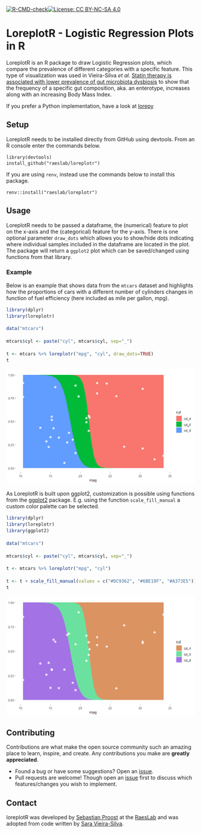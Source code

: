 <!-- badges: start -->
[![R-CMD-check](https://github.com/raeslab/loreplotr/actions/workflows/R-CMD-check.yaml/badge.svg)](https://github.com/raeslab/loreplotr/actions/workflows/R-CMD-check.yaml)[![License: CC BY-NC-SA 4.0](https://img.shields.io/badge/License-CC%20BY--NC--SA%204.0-lightgrey.svg)](https://creativecommons.org/licenses/by-nc-sa/4.0/)
<!-- badges: end -->

# LoreplotR - Logistic Regression Plots in R

LoreplotR is an R package to draw Logistic Regression plots, which compare the prevalence of different categories with a specific feature. This type of visualization was used in Vieira-Silva *et al.* [Statin therapy is associated with lower prevalence of gut microbiota dysbiosis](https://www.nature.com/articles/s41586-020-2269-x) to show that the frequency of a specific gut composition, aka. an enterotype, increases along with an increasing Body Mass Index. 

If you prefer a Python implementation, have a look at [lorepy](https://github.com/raeslab/lorepy)


## Setup

LoreplotR needs to be installed directly from GitHub using devtools. From an R console enter the commands below.


```commandline
library(devtools)
install_github("raeslab/loreplotr")
```

If you are using ```renv```, instead use the commands below to install this package.

```commandline
renv::install("raeslab/loreplotr")
```

## Usage

LoreplotR needs to be passed a dataframe, the (numerical) feature to plot on the x-axis and the (categorical) feature for the y-axis. There is one optional parameter ```draw_dots``` which allows you to show/hide dots indicating where individual samples included in the dataframe are located in the plot. The package will return a ```ggplot2``` plot
which can be saved/changed using functions from that library.


### Example

Below is an example that shows data from the ```mtcars``` dataset and highlights how the proportions of cars with a different number of cylinders changes in function of fuel efficiency (here included as mile per gallon, mpg).

```R
library(dplyr)
library(loreplotr)

data("mtcars")

mtcars$cyl <- paste("cyl", mtcars$cyl, sep="_")

t <- mtcars %>% loreplotr("mpg", "cyl", draw_dots=TRUE)
t

```

![Example loreplot using mtcars dataset](./docs/img/loreplot_cars_example.png)

As LoreplotR is built upon ggplot2, customization is possible using functions from the [ggplot2](https://ggplot2.tidyverse.org/) package. E.g. using the function ```scale_fill_manual``` a custom color palette can be selected.


```R
library(dplyr)
library(loreplotr)
library(ggplot2)

data("mtcars")

mtcars$cyl <- paste("cyl", mtcars$cyl, sep="_")

t <- mtcars %>% loreplotr("mpg", "cyl")

t <- t + scale_fill_manual(values = c("#DC9362", "#6BE19F", "#A373E5"))
t
```
![Example loreplot using mtcars dataset and custom colors](./docs/img/loreplot_custom_colors.png)

## Contributing

Contributions are what make the open source community such an amazing place to learn, inspire, and create. Any contributions you make are **greatly appreciated**.

  * Found a bug or have some suggestions? Open an [issue](https://github.com/raeslab/loreplotr/issues).
  * Pull requests are welcome! Though open an [issue](https://github.com/raeslab/loreplotr/issues) first to discuss which features/changes you wish to implement.

## Contact

loreplotR was developed by [Sebastian Proost](https://sebastian.proost.science/) at the [RaesLab](https://raeslab.sites.vib.be/en) and was adopted from code written by [Sara Vieira-Silva](https://saravsilva.github.io/).

